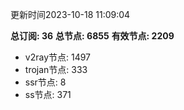 更新时间2023-10-18 11:09:04

**总订阅: 36**
**总节点: 6855**
**有效节点: 2209**
- v2ray节点: 1497
- trojan节点: 333
- ssr节点: 8
- ss节点: 371
